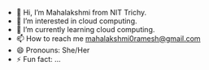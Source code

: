 - 👋 Hi, I’m Mahalakshmi from NIT  Trichy.
- 👀 I’m interested in cloud computing.
- 🌱 I’m currently learning cloud computing.
- 📫 How to reach me mahalakshmi0ramesh@gmail.com
- 😄 Pronouns: She/Her
- ⚡ Fun fact: ...

<!---
Mahy-31/Mahy-31 is a ✨ special ✨ repository because its `README.md` (this file) appears on your GitHub profile.
You can click the Preview link to take a look at your changes.
--->

